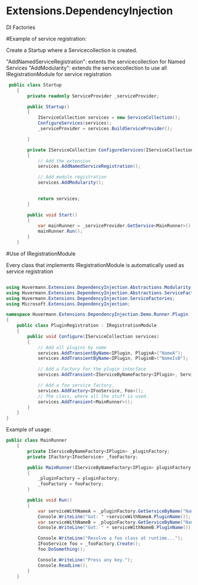 # Extensions.DependencyInjection
DI Factories


#Example of service registration:

Create a Startup where a Servicecollection is created.

"AddNamedServiceRegistration": extents the servicecollection for Named Services
"AddModularity": extends the servicecollection to use all IRegistrationModule for service registration


```csharp
 public class Startup
    {
        private readonly ServiceProvider _serviceProvider;

        public Startup()
        {
            IServiceCollection services = new ServiceCollection();
            ConfigureServices(services);
            _serviceProvider = services.BuildServiceProvider();

        }

        private IServiceCollection ConfigureServices(IServiceCollection services)
        {
            // Add the extension
            services.AddNamedServiceRegistration();

            // Add module registration
            services.AddModularity();

            
            return services;
        }

        public void Start()
        {
            var mainRunner = _serviceProvider.GetService<MainRunner>();
            mainRunner.Run();
        }
    }
```
#Use of IRegistrationModule

Every class that implements IRegistrationModule is automatically used as service registration

```csharp

using Huvermann.Extensions.DependencyInjection.Abstractions.Modularity;
using Huvermann.Extensions.DependencyInjection.Abstractions.ServiceFactories;
using Huvermann.Extensions.DependencyInjection.ServiceFactories;
using Microsoft.Extensions.DependencyInjection;

namespace Huvermann.Extensions.DependencyInjection.Demo.Runner.Plugin
{
    public class PluginRegistration : IRegistrationModule
    {
        public void Configure(IServiceCollection services)
        {
            // Add all plugins by name
            services.AddTransientByName<IPlugin, PluginA>("NameA");
            services.AddTransientByName<IPlugin, PluginB>("NameIsB");

            // Add a Factory for the plugin interface
            services.AddTransient<IServiceByNameFactory<IPlugin>, ServiceByNameFactory<IPlugin>>();

            // Add a foo service factory.
            services.AddFactory<IFooService, Foo>();
            // The class, where all the stuff is used.
            services.AddTransient<MainRunner>();
        }
    }
}

```
Example of usage:

```csharp
public class MainRunner
    {
        private IServiceByNameFactory<IPlugin> _pluginFactory;
        private IFactory<IFooService> _fooFactory;

        public MainRunner(IServiceByNameFactory<IPlugin> pluginFactory, IFactory<IFooService> fooFactory)
        {
            _pluginFactory = pluginFactory;
            _fooFactory = fooFactory;
        }

        public void Run()
        {
            var serviceWithNameA = _pluginFactory.GetServiceByName("NameA");
            Console.WriteLine("Got: " +serviceWithNameA.PluginName());
            var serviceWithNameB = _pluginFactory.GetServiceByName("NameIsB");
            Console.WriteLine("Got: " + serviceWithNameB.PluginName());

            Console.WriteLine("Resolve a foo class at runtime...");
            IFooService foo = _fooFactory.Create();
            foo.DoSomething();

            Console.WriteLine("Press any key.");
            Console.ReadLine();
        }
    }
```

